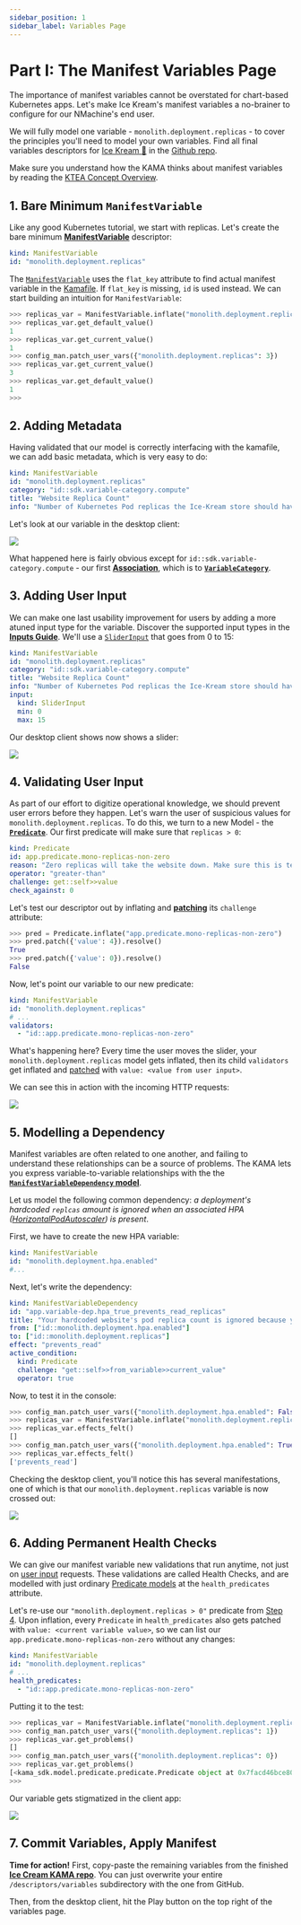 ```yaml
---
sidebar_position: 1
sidebar_label: Variables Page
---
```







# Part I: The Manifest Variables Page 

The importance of manifest variables cannot be overstated for chart-based Kubernetes apps.
Let's make Ice Kream's manifest variables a no-brainer to configure for our NMachine's end user. 


We will fully model one variable - `monolith.deployment.replicas` - to cover the principles
you'll need to model your own variables. Find all final variables descriptors for 
[Ice Kream 🍦](https://github.com/nmachine-io/mono/tree/master/ice-kream) in the 
[Github repo](https://github.com/nmachine-io/mono/tree/master/ice-kream/ice-kream-kama/descriptors/variables).

Make sure you understand how the KAMA thinks about manifest variables
by reading the [KTEA Concept Overview](/concepts/ktea-concept). 





## 1. Bare Minimum `ManifestVariable`

Like any good Kubernetes tutorial, we start with replicas. Let's create the
 bare minimum **[ManifestVariable](/models/variables/manifest-variables)** descriptor:

```yaml title="descriptors/variables/deployment"
kind: ManifestVariable
id: "monolith.deployment.replicas"
```

The [`ManifestVariable`](/nope) uses the `flat_key` attribute to find actual manifest variable 
in the [Kamafile](/nope). If `flat_key` is missing, `id` is used instead. 
We can start building an intuition for `ManifestVariable`:

```python title="$ python main.py console"
>>> replicas_var = ManifestVariable.inflate("monolith.deployment.replicas")
>>> replicas_var.get_default_value()
1
>>> replicas_var.get_current_value()
1
>>> config_man.patch_user_vars({"monolith.deployment.replicas": 3})
>>> replicas_var.get_current_value()
3
>>> replicas_var.get_default_value()
1
>>> 
```







## 2. Adding Metadata

Having validated that our model is correctly interfacing with the kamafile,
we can add basic metadata, which is very easy to do:

```yaml title="descriptors/variables/deployment"
kind: ManifestVariable
id: "monolith.deployment.replicas"
category: "id::sdk.variable-category.compute"
title: "Website Replica Count"
info: "Number of Kubernetes Pod replicas the Ice-Kream store should have. Each replica can cost up to 80Mb of memory and 200 CPU millicores. One replica is enough for ~200 concurrent users. If you expect traffic to fluctuate, you may want to consider enabling the Pod AutoScaler."
```

Let's look at our variable in the desktop client:

![](/img/walkthrough/var-one.png)

What happened here is fairly obvious except for `id::sdk.variable-category.compute` - our first 
**[Association](/models/models-overview#expressing-model-associations-in-descriptors)**, 
which is to **[`VariableCategory`](/models/variables/variable-category.md)**.



## 3. Adding User Input

We can make one last usability improvement for users by adding a more atuned
input type for the variable. Discover the supported input types in the 
**[Inputs Guide](/models/variables/input)**. We'll use a 
[`SliderInput`](/nope) that goes from 0 to 15:

```yaml title="descriptors/variables/deployment"
kind: ManifestVariable
id: "monolith.deployment.replicas"
category: "id::sdk.variable-category.compute"
title: "Website Replica Count"
info: "Number of Kubernetes Pod replicas the Ice-Kream store should have. Each replica can cost up to 80Mb of memory and 200 CPU millicores. One replica is enough for ~200 concurrent users. If you expect traffic to fluctuate, you may want to consider enabling the Pod AutoScaler."
input:
  kind: SliderInput
  min: 0
  max: 15
```

Our desktop client shows now shows a slider:

![](/img/walkthrough/var-two.png)






## 4. Validating User Input

As part of our effort to digitize operational knowledge, we should prevent user errors before they happen. 
Let's warn the user of suspicious values for `monolith.deployment.replicas`.
To do this, we turn to a new Model - the **[`Predicate`](/models/predicates/predicates-base)**. Our first
predicate will make sure that `replicas > 0`:

```yaml title="descriptors/variables/helpers"
kind: Predicate
id: app.predicate.mono-replicas-non-zero
reason: "Zero replicas will take the website down. Make sure this is temporary."
operator: "greater-than"
challenge: get::self>>value
check_against: 0

```

Let's test our descriptor out by inflating and 
**[patching](/model-mechanics/inflating-models-tutorial#patching)** its `challenge` attribute:

```python
>>> pred = Predicate.inflate("app.predicate.mono-replicas-non-zero")
>>> pred.patch({'value': 4}).resolve()
True
>>> pred.patch({'value': 0}).resolve()
False
```

Now, let's point our variable to our new predicate: 

```yaml title="descriptors/variables/deployment"
kind: ManifestVariable
id: "monolith.deployment.replicas"
# ...
validators:
  - "id::app.predicate.mono-replicas-non-zero"
```

What's happening here? Every time the user moves the slider, 
your `monolith.deployment.replicas` model gets inflated, then its
child `validators` get inflated and 
[patched](/model-mechanics/inflating-models-tutorial#patching) with `value: <value from user input>`.

We can see this in action with the incoming HTTP requests:

![](/img/walkthrough/validation.gif)






## 5. Modelling a Dependency 

Manifest variables are often related to one another, and failing to understand these relationships
can be a source of problems. The KAMA lets you express variable-to-variable relationships with the the 
**[`ManifestVariableDependency` model](/models/variables/manifest-variable-dependency)**.

Let us model the following common dependency: _a deployment's hardcoded `replcas` amount is ignored
when an associated HPA 
([HorizontalPodAutoscaler](https://kubernetes.io/docs/tasks/run-application/horizontal-pod-autoscale/))
is present_.

First, we have to create the new HPA variable:

```yaml
kind: ManifestVariable
id: "monolith.deployment.hpa.enabled"
#...
```

Next, let's write the dependency:

```yaml
kind: ManifestVariableDependency
id: "app.variable-dep.hpa_true_prevents_read_replicas"
title: "Your hardcoded website's pod replica count is ignored because your HPA (Horizontal Pod Auto-scaler) is enabled."
from: ["id::monolith.deployment.hpa.enabled"]
to: ["id::monolith.deployment.replicas"]
effect: "prevents_read"
active_condition:
  kind: Predicate
  challenge: "get::self>>from_variable>>current_value"
  operator: true
```

Now, to test it in the console:

```python
>>> config_man.patch_user_vars({"monolith.deployment.hpa.enabled": False})
>>> replicas_var = ManifestVariable.inflate("monolith.deployment.replicas")
>>> replicas_var.effects_felt()
[]
>>> config_man.patch_user_vars({"monolith.deployment.hpa.enabled": True})
>>> replicas_var.effects_felt()
['prevents_read']
```

Checking the desktop client, you'll notice this has several manifestations, one of
which is that our `monolith.deployment.replicas` variable is now crossed out:

![](/img/walkthrough/var-barred.png)










## 6. Adding Permanent Health Checks

We can give our manifest variable new validations that run anytime,
not just on [user input](#4-validating-user-input) requests. These validations are
called Health Checks, and are modelled with just ordinary 
[Predicate models](/models/predicates/predicates-base) at the `health_predicates` attribute.


Let's re-use our `"monolith.deployment.replicas > 0"` predicate 
from [Step 4](#4-validating-user-input). Upon inflation, every `Predicate` in `health_predicates` 
also gets patched with `value: <current variable value>`, so we can list our 
  `app.predicate.mono-replicas-non-zero` without any changes:


```yaml title="descriptors/variables/deployment"
kind: ManifestVariable
id: "monolith.deployment.replicas"
# ...
health_predicates:
  - "id::app.predicate.mono-replicas-non-zero"
```

Putting it to the test:

```python
>>> replicas_var = ManifestVariable.inflate("monolith.deployment.replicas")
>>> config_man.patch_user_vars({"monolith.deployment.replicas": 1})
>>> replicas_var.get_problems()
[]
>>> config_man.patch_user_vars({"monolith.deployment.replicas": 0})
>>> replicas_var.get_problems()
[<kama_sdk.model.predicate.predicate.Predicate object at 0x7facd46bce80>]
>>> 
```

Our variable gets stigmatized in the client app:

![](/img/walkthrough/unhealthy-var.png)



## 7. Commit Variables, Apply Manifest

**Time for action!** First, copy-paste the remaining variables from the finished 
**[Ice Cream KAMA repo](https://github.com/nmachine-io/mono/tree/master/ice-kream/ice-kream-kama/descriptors/variables)**.
You can just overwrite your entire `/descriptors/variables` subdirectory with the one from GitHub.

Then, from the desktop client, hit the Play button on the top right of the variables page.
